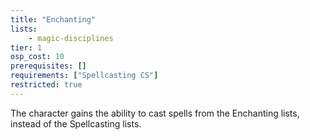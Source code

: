 ```yaml
---
title: "Enchanting"
lists:
    - magic-disciplines
tier: 1
osp_cost: 10
prerequisites: []
requirements: ["Spellcasting CS"]
restricted: true
---
```

The character gains the ability to cast spells from the Enchanting lists, instead of the Spellcasting lists.